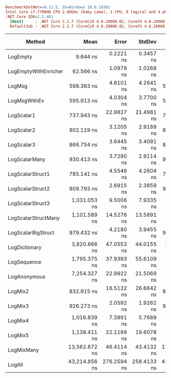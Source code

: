 ``` ini

BenchmarkDotNet=v0.11.5, OS=Windows 10.0.18362
Intel Core i7-7700HQ CPU 2.80GHz (Kaby Lake), 1 CPU, 8 logical and 4 physical cores
.NET Core SDK=2.2.401
  [Host]     : .NET Core 2.2.7 (CoreCLR 4.6.28008.02, CoreFX 4.6.28008.03), 64bit RyuJIT
  DefaultJob : .NET Core 2.2.7 (CoreCLR 4.6.28008.02, CoreFX 4.6.28008.03), 64bit RyuJIT


```
|               Method |          Mean |       Error |      StdDev |        Median |    Ratio | RatioSD |  Gen 0 | Gen 1 | Gen 2 | Allocated |
|--------------------- |--------------:|------------:|------------:|--------------:|---------:|--------:|-------:|------:|------:|----------:|
|             LogEmpty |      9.644 ns |   0.2221 ns |   0.3457 ns |      9.433 ns |     1.00 |    0.00 |      - |     - |     - |         - |
| LogEmptyWithEnricher |     62.566 ns |   1.0978 ns |   1.0268 ns |     62.820 ns |     6.44 |    0.31 | 0.0178 |     - |     - |      56 B |
|               LogMsg |    598.383 ns |   4.8101 ns |   4.2641 ns |    597.019 ns |    61.80 |    2.22 | 0.0448 |     - |     - |     144 B |
|         LogMsgWithEx |    595.913 ns |   4.0304 ns |   3.7700 ns |    597.867 ns |    61.28 |    2.49 | 0.0448 |     - |     - |     144 B |
|           LogScalar1 |    737.943 ns |  22.9827 ns |  21.4981 ns |    727.050 ns |    75.93 |    4.54 | 0.1192 |     - |     - |     376 B |
|           LogScalar2 |    802.119 ns |   3.1205 ns |   2.9189 ns |    803.720 ns |    82.48 |    3.22 | 0.1345 |     - |     - |     424 B |
|           LogScalar3 |    866.754 ns |   3.6445 ns |   3.4091 ns |    867.634 ns |    89.13 |    3.42 | 0.1497 |     - |     - |     472 B |
|        LogScalarMany |    930.413 ns |   3.7290 ns |   2.9114 ns |    929.460 ns |    96.00 |    3.86 | 0.2003 |     - |     - |     632 B |
|     LogScalarStruct1 |    785.141 ns |   4.5546 ns |   4.2604 ns |    785.392 ns |    80.74 |    3.28 | 0.1268 |     - |     - |     400 B |
|     LogScalarStruct2 |    909.793 ns |   2.6915 ns |   2.3859 ns |    909.933 ns |    93.97 |    3.46 | 0.1497 |     - |     - |     472 B |
|     LogScalarStruct3 |  1,031.053 ns |   9.5006 ns |   7.9335 ns |  1,031.746 ns |   106.28 |    4.06 | 0.1717 |     - |     - |     544 B |
|  LogScalarStructMany |  1,101.589 ns |  14.5276 ns |  13.5891 ns |  1,106.731 ns |   113.28 |    4.60 | 0.2308 |     - |     - |     728 B |
|   LogScalarBigStruct |    979.432 ns |   4.2180 ns |   3.9455 ns |    979.616 ns |   100.73 |    4.19 | 0.1450 |     - |     - |     456 B |
|        LogDictionary |  3,820.866 ns |  47.0553 ns |  44.0155 ns |  3,811.869 ns |   392.93 |   16.76 | 0.7095 |     - |     - |    2240 B |
|          LogSequence |  1,795.375 ns |  37.9393 ns |  55.6109 ns |  1,768.538 ns |   186.01 |   10.42 | 0.2613 |     - |     - |     824 B |
|         LogAnonymous |  7,254.327 ns |  22.9922 ns |  21.5069 ns |  7,256.016 ns |   746.00 |   30.03 | 1.0910 |     - |     - |    3440 B |
|              LogMix2 |    832.915 ns |  16.5122 ns |  26.6642 ns |    819.089 ns |    86.57 |    3.53 | 0.1421 |     - |     - |     448 B |
|              LogMix3 |    926.273 ns |   2.0592 ns |   1.9262 ns |    926.132 ns |    95.26 |    3.88 | 0.1650 |     - |     - |     520 B |
|              LogMix4 |  1,016.839 ns |   7.3891 ns |   5.7689 ns |  1,017.077 ns |   104.92 |    4.21 | 0.2251 |     - |     - |     712 B |
|              LogMix5 |  1,138.411 ns |  22.1189 ns |  19.6078 ns |  1,134.897 ns |   117.61 |    5.27 | 0.2480 |     - |     - |     784 B |
|           LogMixMany | 13,562.872 ns |  46.4114 ns |  43.4132 ns | 13,571.616 ns | 1,394.77 |   56.67 | 2.0752 |     - |     - |    6545 B |
|               LogAll | 43,214.856 ns | 276.2594 ns | 258.4133 ns | 43,234.796 ns | 4,443.77 |  173.89 | 6.2866 |     - |     - |   19799 B |
